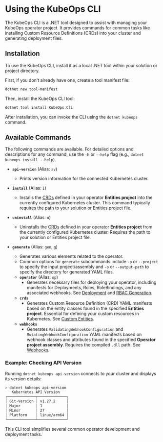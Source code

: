 # Using the KubeOps CLI

The KubeOps CLI is a .NET tool designed to assist with managing your KubeOps operator project. It provides commands for common tasks like installing Custom Resource Definitions (CRDs) into your cluster and generating deployment files.

## Installation

To use the KubeOps CLI, install it as a local .NET tool within your solution or project directory.

First, if you don't already have one, create a tool manifest file:

```bash
dotnet new tool-manifest
```

Then, install the KubeOps CLI tool:

```bash
dotnet tool install KubeOps.Cli
```

After installation, you can invoke the CLI using the `dotnet kubeops` command.

## Available Commands

The following commands are available. For detailed options and descriptions for any command, use the `-h` or `--help` flag (e.g., `dotnet kubeops install --help`).

*   **`api-version`** (Alias: `av`)
    *   Prints version information for the connected Kubernetes cluster.

*   **`install`** (Alias: `i`)
    *   Installs the [CRDs](./custom-entities.md) defined in your operator **Entities project** into the currently configured Kubernetes cluster. This command typically requires the path to your solution or Entities project file.

*   **`uninstall`** (Alias: `u`)
    *   Uninstalls the [CRDs](./custom-entities.md) defined in your operator **Entities project** from the currently configured Kubernetes cluster. Requires the path to your solution or Entities project file.

*   **`generate`** (Alias: `gen`, `g`)
    *   Generates various elements related to the operator.
    *   Common options for `generate` subcommands include `-p` or `--project` to specify the input project/assembly and `-o` or `--output-path` to specify the directory for generated YAML files.
    *   **`operator`** (Alias: `op`)
        *   Generates necessary files for deploying your operator, including manifests for Deployments, Roles, RoleBindings, and any associated webhooks. See [Deployment](./deployment.md) and [RBAC Generation](./rbac-generation.md).
    *   **`crds`**
        *   Generates Custom Resource Definition (CRD) YAML manifests based on the entity classes found in the specified **Entities project**. Essential for defining your custom resources in Kubernetes. See [Custom Entities](./custom-entities.md).
    *   **`webhooks`**
        *   Generates `ValidatingWebhookConfiguration` and `MutatingWebhookConfiguration` YAML manifests based on webhook classes and attributes found in the specified **Operator project assembly**. Requires the compiled `.dll` path. See [Webhooks](./webhooks.md).

### Example: Checking API Version

Running `dotnet kubeops api-version` connects to your cluster and displays its version details:

```bash
> dotnet kubeops api-version
   Kubernetes API Version
┌─────────────┬─────────────┐
│ Git-Version │ v1.27.2     │
│ Major       │ 1           │
│ Minor       │ 27          │
│ Platform    │ linux/arm64 │
└─────────────┴─────────────┘
```

This CLI tool simplifies several common operator development and deployment tasks.
